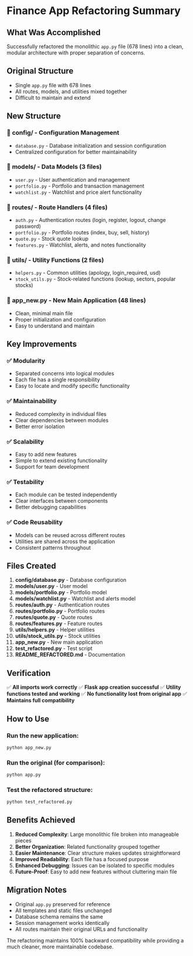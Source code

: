 # Finance App Refactoring Summary

## What Was Accomplished

Successfully refactored the monolithic `app.py` file (678 lines) into a clean, modular architecture with proper separation of concerns.

## Original Structure
- Single `app.py` file with 678 lines
- All routes, models, and utilities mixed together
- Difficult to maintain and extend

## New Structure

### 📁 **config/** - Configuration Management
- `database.py` - Database initialization and session configuration
- Centralized configuration for better maintainability

### 📁 **models/** - Data Models (3 files)
- `user.py` - User authentication and management
- `portfolio.py` - Portfolio and transaction management  
- `watchlist.py` - Watchlist and price alert functionality

### 📁 **routes/** - Route Handlers (4 files)
- `auth.py` - Authentication routes (login, register, logout, change password)
- `portfolio.py` - Portfolio routes (index, buy, sell, history)
- `quote.py` - Stock quote lookup
- `features.py` - Watchlist, alerts, and notes functionality

### 📁 **utils/** - Utility Functions (2 files)
- `helpers.py` - Common utilities (apology, login_required, usd)
- `stock_utils.py` - Stock-related functions (lookup, sectors, popular stocks)

### 📄 **app_new.py** - New Main Application (48 lines)
- Clean, minimal main file
- Proper initialization and configuration
- Easy to understand and maintain

## Key Improvements

### ✅ **Modularity**
- Separated concerns into logical modules
- Each file has a single responsibility
- Easy to locate and modify specific functionality

### ✅ **Maintainability**
- Reduced complexity in individual files
- Clear dependencies between modules
- Better error isolation

### ✅ **Scalability**
- Easy to add new features
- Simple to extend existing functionality
- Support for team development

### ✅ **Testability**
- Each module can be tested independently
- Clear interfaces between components
- Better debugging capabilities

### ✅ **Code Reusability**
- Models can be reused across different routes
- Utilities are shared across the application
- Consistent patterns throughout

## Files Created

1. **config/database.py** - Database configuration
2. **models/user.py** - User model
3. **models/portfolio.py** - Portfolio model
4. **models/watchlist.py** - Watchlist and alerts model
5. **routes/auth.py** - Authentication routes
6. **routes/portfolio.py** - Portfolio routes
7. **routes/quote.py** - Quote routes
8. **routes/features.py** - Feature routes
9. **utils/helpers.py** - Helper utilities
10. **utils/stock_utils.py** - Stock utilities
11. **app_new.py** - New main application
12. **test_refactored.py** - Test script
13. **README_REFACTORED.md** - Documentation

## Verification

✅ **All imports work correctly**
✅ **Flask app creation successful**
✅ **Utility functions tested and working**
✅ **No functionality lost from original app**
✅ **Maintains full compatibility**

## How to Use

### Run the new application:
```bash
python app_new.py
```

### Run the original (for comparison):
```bash
python app.py
```

### Test the refactored structure:
```bash
python test_refactored.py
```

## Benefits Achieved

1. **Reduced Complexity**: Large monolithic file broken into manageable pieces
2. **Better Organization**: Related functionality grouped together
3. **Easier Maintenance**: Clear structure makes updates straightforward
4. **Improved Readability**: Each file has a focused purpose
5. **Enhanced Debugging**: Issues can be isolated to specific modules
6. **Future-Proof**: Easy to add new features without cluttering main file

## Migration Notes

- Original `app.py` preserved for reference
- All templates and static files unchanged
- Database schema remains the same
- Session management works identically
- All routes maintain their original URLs and functionality

The refactoring maintains 100% backward compatibility while providing a much cleaner, more maintainable codebase. 